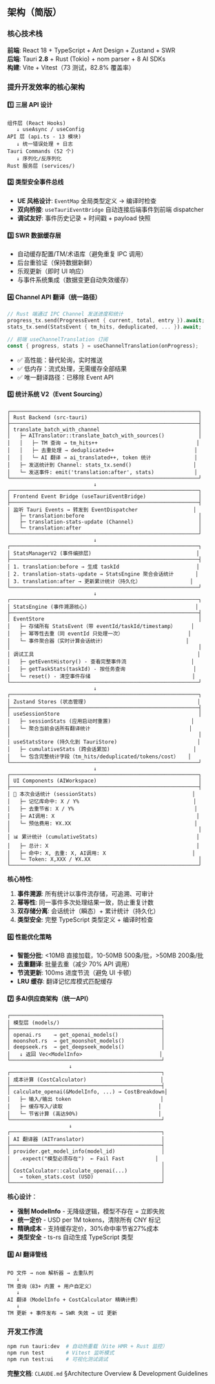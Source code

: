 ## 架构（简版）

### 核心技术栈

**前端**: React 18 + TypeScript + Ant Design + Zustand + SWR  
**后端**: Tauri **2.8** + Rust (Tokio) + nom parser + 8 AI SDKs  
**构建**: Vite + Vitest（73 测试，82.8% 覆盖率）

### 提升开发效率的核心架构

#### 1️⃣ **三层 API 设计**

```
组件层 (React Hooks)
   ↓ useAsync / useConfig
API 层 (api.ts - 13 模块)
   ↓ 统一错误处理 + 日志
Tauri Commands (52 个)
   ↓ 序列化/反序列化
Rust 服务层 (services/)
```

#### 2️⃣ **类型安全事件总线**

- **UE 风格设计**: `EventMap` 全局类型定义 → 编译时检查
- **双向桥接**: `useTauriEventBridge` 自动连接后端事件到前端 dispatcher
- **调试友好**: 事件历史记录 + 时间戳 + payload 快照

#### 3️⃣ **SWR 数据缓存层**

- 自动缓存配置/TM/术语库（避免重复 IPC 调用）
- 后台重验证（保持数据新鲜）
- 乐观更新（即时 UI 响应）
- 与事件系统集成（数据变更自动失效缓存）

#### 4️⃣ **Channel API 翻译（统一路径）**

```rust
// Rust 端通过 IPC Channel 发送进度和统计
progress_tx.send(ProgressEvent { current, total, entry }).await;
stats_tx.send(StatsEvent { tm_hits, deduplicated, ... }).await;

// 前端 useChannelTranslation 订阅
const { progress, stats } = useChannelTranslation(onProgress);
```

- ✅ 高性能：替代轮询，实时推送
- ✅ 低内存：流式处理，无需缓存全部结果
- ✅ 唯一翻译路径：已移除 Event API

#### 5️⃣ **统计系统 V2（Event Sourcing）**

```
┌─────────────────────────────────────────────────────────────┐
│ Rust Backend (src-tauri)                                    │
├─────────────────────────────────────────────────────────────┤
│ translate_batch_with_channel                                │
│   ├─ AITranslator::translate_batch_with_sources()           │
│   │   ├─ TM 查询 → tm_hits++                                │
│   │   ├─ 去重处理 → deduplicated++                          │
│   │   └─ AI 翻译 → ai_translated++, token 统计              │
│   ├─ 发送统计到 Channel: stats_tx.send()                    │
│   └─ 发送事件: emit('translation:after', stats)             │
└─────────────────────────────────────────────────────────────┘
                            ↓
┌─────────────────────────────────────────────────────────────┐
│ Frontend Event Bridge (useTauriEventBridge)                 │
├─────────────────────────────────────────────────────────────┤
│ 监听 Tauri Events → 转发到 EventDispatcher                  │
│   ├─ translation:before                                     │
│   ├─ translation-stats-update (Channel)                     │
│   └─ translation:after                                      │
└─────────────────────────────────────────────────────────────┘
                            ↓
┌─────────────────────────────────────────────────────────────┐
│ StatsManagerV2 (事件编排层)                                  │
├─────────────────────────────────────────────────────────────┤
│ 1. translation:before → 生成 taskId                         │
│ 2. translation-stats-update → StatsEngine 聚合会话统计       │
│ 3. translation:after → 更新累计统计（持久化）                │
└─────────────────────────────────────────────────────────────┘
                            ↓
┌─────────────────────────────────────────────────────────────┐
│ StatsEngine (事件溯源核心)                                   │
├─────────────────────────────────────────────────────────────┤
│ EventStore                                                  │
│   ├─ 存储所有 StatsEvent（带 eventId/taskId/timestamp）     │
│   ├─ 幂等性去重（同 eventId 只处理一次）                     │
│   └─ 事件聚合器（实时计算会话统计）                          │
│                                                             │
│ 调试工具                                                     │
│   ├─ getEventHistory() - 查看完整事件流                     │
│   ├─ getTaskStats(taskId) - 按任务查询                      │
│   └─ reset() - 清空事件存储                                 │
└─────────────────────────────────────────────────────────────┘
                            ↓
┌─────────────────────────────────────────────────────────────┐
│ Zustand Stores (状态管理)                                    │
├─────────────────────────────────────────────────────────────┤
│ useSessionStore                                             │
│   ├─ sessionStats (应用启动时重置)                          │
│   └─ 聚合当前会话所有翻译统计                                │
│                                                             │
│ useStatsStore (持久化到 TauriStore)                          │
│   ├─ cumulativeStats (跨会话累加)                           │
│   └─ 包含完整统计字段（tm_hits/deduplicated/tokens/cost）   │
└─────────────────────────────────────────────────────────────┘
                            ↓
┌─────────────────────────────────────────────────────────────┐
│ UI Components (AIWorkspace)                                 │
├─────────────────────────────────────────────────────────────┤
│ 💼 本次会话统计 (sessionStats)                               │
│   ├─ 记忆库命中: X / Y%                                     │
│   ├─ 去重节省: X / Y%                                       │
│   ├─ AI调用: X                                              │
│   └─ 预估费用: ¥X.XX                                        │
│                                                             │
│ 📊 累计统计 (cumulativeStats)                                │
│   ├─ 总计: X                                                │
│   ├─ 命中: X, 去重: X, AI调用: X                            │
│   └─ Token: X,XXX / ¥X.XX                                   │
└─────────────────────────────────────────────────────────────┘
```

**核心特性**:

1. **事件溯源**: 所有统计以事件流存储，可追溯、可审计
2. **幂等性**: 同一事件多次处理结果一致，防止重复计数
3. **双存储分离**: 会话统计（瞬态）+ 累计统计（持久化）
4. **类型安全**: 完整 TypeScript 类型定义 + 编译时检查

#### 6️⃣ **性能优化策略**

- **智能分批**: <10MB 直接加载，10-50MB 500条/批，>50MB 200条/批
- **去重翻译**: 批量去重（减少 70% API 调用）
- **节流更新**: 100ms 进度节流（避免 UI 卡顿）
- **LRU 缓存**: 翻译记忆库模式匹配缓存

#### 7️⃣ **多AI供应商架构（统一API）**

```
┌─────────────────────────────────────────────────┐
│ 模型层 (models/)                                 │
├─────────────────────────────────────────────────┤
│ openai.rs    → get_openai_models()              │
│ moonshot.rs  → get_moonshot_models()            │
│ deepseek.rs  → get_deepseek_models()            │
│   ↓ 返回 Vec<ModelInfo>                         │
└─────────────────────────────────────────────────┘
                    ↓
┌─────────────────────────────────────────────────┐
│ 成本计算 (CostCalculator)                        │
├─────────────────────────────────────────────────┤
│ calculate_openai(&ModelInfo, ...) → CostBreakdown│
│   ├─ 输入/输出 token                             │
│   ├─ 缓存写入/读取                               │
│   └─ 节省计算 (高达90%)                          │
└─────────────────────────────────────────────────┘
                    ↓
┌─────────────────────────────────────────────────┐
│ AI 翻译器 (AITranslator)                         │
├─────────────────────────────────────────────────┤
│ provider.get_model_info(model_id)               │
│   .expect("模型必须存在")  ← Fail Fast          │
│                                                 │
│ CostCalculator::calculate_openai(...)           │
│   → token_stats.cost (USD)                      │
└─────────────────────────────────────────────────┘
```

**核心设计**：

- **强制 ModelInfo** - 无降级逻辑，模型不存在 = 立即失败
- **统一定价** - USD per 1M tokens，清除所有 CNY 标记
- **精确成本** - 支持缓存定价，30%命中率节省27%成本
- **类型安全** - ts-rs 自动生成 TypeScript 类型

#### 8️⃣ **AI 翻译管线**

```
PO 文件 → nom 解析器 → 去重队列
   ↓
TM 查询（83+ 内置 + 用户自定义）
   ↓
AI 翻译（ModelInfo + CostCalculator 精确计费）
   ↓
TM 更新 + 事件发布 → SWR 失效 → UI 更新
```

### 开发工作流

```bash
npm run tauri:dev  # 自动热重载（Vite HMR + Rust 监控）
npm run test       # Vitest 监听模式
npm run test:ui    # 可视化测试调试
```

**完整文档**: `CLAUDE.md` §Architecture Overview & Development Guidelines
